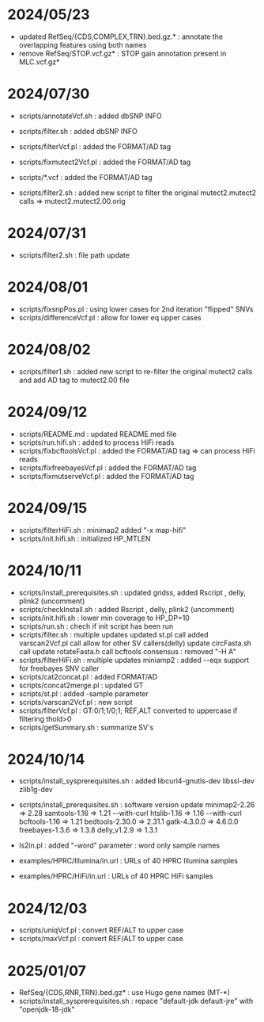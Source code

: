 # 2024/05/23 #

* updated RefSeq/{CDS,COMPLEX,TRN}.bed.gz.* : annotate the overlapping features using both names
* remove  RefSeq/STOP.vcf.gz*               : STOP gain annotation present in MLC.vcf.gz*

# 2024/07/30 #

* scripts/annotateVcf.sh               : added dbSNP INFO
* scripts/filter.sh                    : added dbSNP INFO
* scripts/filterVcf.pl                 : added the FORMAT/AD tag
* scripts/fixmutect2Vcf.pl             : added the FORMAT/AD tag
* scripts/*.vcf                        : added the FORMAT/AD tag

* scripts/filter2.sh                   : added new script to filter the original mutect2.mutect2 calls => mutect2.mutect2.00.orig

# 2024/07/31 #

* scripts/filter2.sh	               : file path update

# 2024/08/01 #

* scripts/fixsnpPos.pl	               : using lower cases for 2nd iteration "flipped" SNVs 
* scripts/differenceVcf.pl             : allow for lower eq upper cases 

# 2024/08/02 #

* scripts/filter1.sh	               : added new script to re-filter the original mutect2 calls and add AD tag to mutect2.00 file

# 2024/09/12 # 

* scripts/README.md                    : updated README.med file
* scripts/run.hifi.sh                  : added to process HiFi reads
* scripts/fixbcftoolsVcf.pl            : added the FORMAT/AD tag => can process HiFi reads
* scripts/fixfreebayesVcf.pl           : added the FORMAT/AD tag
* scripts/fixmutserveVcf.pl            : added the FORMAT/AD tag

# 2024/09/15 #

* scripts/filterHiFi.sh                : minimap2 added "-x map-hifi"
* scripts/init.hifi.sh	               : initialized HP_MTLEN

# 2024/10/11 #

* scripts/install_prerequisites.sh     : updated gridss, added Rscript , delly, plink2 (uncomment)
* scripts/checkInstall.sh              : added Rscript , delly, plink2 (uncomment)
* scripts/init.hifi.sh                 : lower min coverage to HP_DP=10
* scripts/run.sh                       : chech if init script has been run
* scripts/filter.sh                    : multiple updates
                                         updated st.pl call
                                         added varscan2Vcf.pl call
                                         allow for other SV callers(delly)
                                         update circFasta.sh call
                                         update rotateFasta.h call
                                         bcftools consensus : removed "-H A"
* scripts/filterHiFi.sh                : multiple updates
                                         miniamp2 : added --eqx
                                         support for freebayes SNV caller
* scripts/cat2concat.pl                : added FORMAT/AD
* scripts/concat2merge.pl              : updated GT
* scripts/st.pl                        : added -sample parameter
* scripts/varscan2Vcf.pl               : new script
* scripts/filterVcf.pl                 : GT:0/1;1/0;1; REF,ALT converted to uppercase if filtering thold>0
* scripts/getSummary.sh                : summarize SV's

# 2024/10/14 #

* scripts/install_sysprerequisites.sh  : added libcurl4-gnutls-dev libssl-dev zlib1g-dev
* scripts/install_prerequisites.sh     : software version update
                                         minimap2-2.26   => 2.28
                                         samtools-1.16   => 1.21 --with-curl
					 htslib-1.16     => 1.16 --with-curl
                                         bcftools-1.16   => 1.21 
                                         bedtools-2.30.0 => 2.31.1
                                         gatk-4.3.0.0    => 4.6.0.0
                                         freebayes-1.3.6 => 1.3.8
                                         delly_v1.2.9    => 1.3.1
* ls2in.pl                             : added "-word" parameter : word only sample names

* examples/HPRC/Illumina/in.url        : URLs of 40 HPRC Illumina samples
* examples/HPRC/HiFi/in.url            : URLs of	40 HPRC	HiFi     samples

# 2024/12/03 #

* scripts/uniqVcf.pl		       : convert REF/ALT to upper case
* scripts/maxVcf.pl		       : convert REF/ALT to upper case

# 2025/01/07 #

* RefSeq/{CDS,RNR,TRN}.bed.gz*         : use Hugo gene names (MT-*)  
* scripts/install_sysprerequisites.sh  : repace "default-jdk default-jre" with "openjdk-18-jdk"
